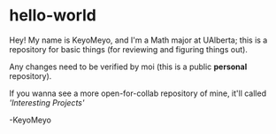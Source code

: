 # hello-world

Hey! My name is KeyoMeyo, and I'm a Math major at UAlberta; this is a repository for basic things (for reviewing and figuring things out).

Any changes need to be verified by moi (this is a public <b> personal </b> repository).

If you wanna see a more open-for-collab repository of mine, it'll called <i>'Interesting Projects'</i>

-KeyoMeyo
